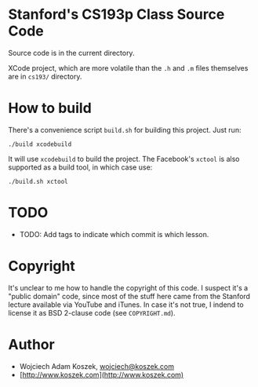# Stanford's CS193p Class Source Code

Source code is in the current directory.

XCode project, which are more volatile than the `.h`
and `.m` files themselves are in `cs193/` directory.

# How to build

There's a convenience script `build.sh` for building this project. Just run:

	./build xcodebuild

It will use `xcodebuild` to build the project. The Facebook's `xctool` is
also supported as a build tool, in which case use:

	./build.sh xctool

# TODO

- TODO: Add tags to indicate which commit is which lesson.

# Copyright

It's unclear to me how to handle the copyright of this code. I suspect
it's a "public domain" code, since most of the stuff here came from the
Stanford lecture available via YouTube and iTunes. In case it's not true,
I indend to license it as BSD 2-clause code (see `COPYRIGHT.md`).

# Author

- Wojciech Adam Koszek, [wojciech@koszek.com](mailto:wojciech@koszek.com)
- [http://www.koszek.com](http://www.koszek.com)
